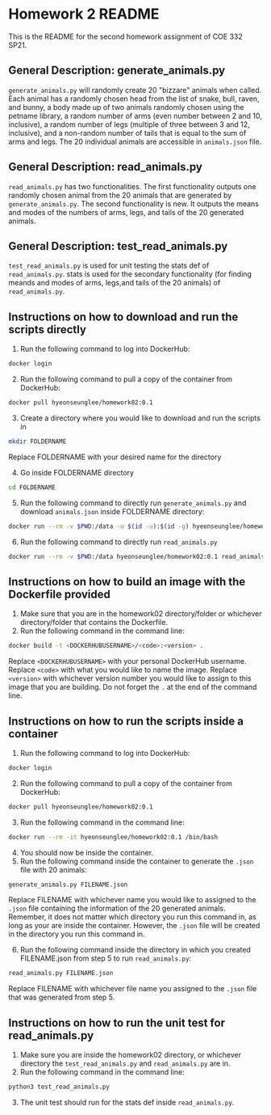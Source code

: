 # Homework 2 README

This is the README for the second homework assignment of COE 332 SP21. 

## General Description: generate_animals.py

`generate_animals.py` will randomly create 20 "bizzare" animals when called. Each animal has a randomly chosen head from the list of snake, bull, raven, and bunny, a body made up of two animals randomly chosen using the petname library, a random number of arms (even number between 2 and 10, inclusive), a random number of legs (multiple of three between 3 and 12, inclusive), and a non-random number of tails that is equal to the sum of arms and legs. The 20 individual animals are accessible in `animals.json` file.

## General Description: read_animals.py

`read_animals.py` has two functionalities. The first functionality outputs one randomly chosen animal from the 20 animals that are generated by `generate_animals.py`. The second functionality is new. It outputs the means and modes of the numbers of arms, legs, and tails of the 20 generated animals.

## General Description: test_read_animals.py

`test_read_animals.py` is used for unit testing the stats def of `read_animals.py`. stats is used for the secondary functionality (for finding meands and modes of arms, legs,and tails of the 20 animals) of `read_animals.py`.

## Instructions on how to download and run the scripts directly

1. Run the following command to log into DockerHub:

```bash
docker login
```

2. Run the following command to pull a copy of the container from DockerHub:

```bash
docker pull hyeonseunglee/homework02:0.1
```

3. Create a directory where you would like to download and run the scripts in

```bash
mkdir FOLDERNAME
```

Replace FOLDERNAME with your desired name for the directory

4. Go inside FOLDERNAME directory

```bash
cd FOLDERNAME
```

5. Run the following command to directly run `generate_animals.py` and download `animals.json` inside FOLDERNAME directory:

```bash
docker run --rm -v $PWD:/data -u $(id -u):$(id -g) hyeonseunglee/homework02:0.1 generate_animals.py /data/animals.json
```

6. Run the following command to directly run `read_animals.py`

```bash
docker run --rm -v $PWD:/data hyeonseunglee/homework02:0.1 read_animals.py /data/animals.json
```

## Instructions on how to build an image with the Dockerfile provided

1. Make sure that you are in the homework02 directory/folder or whichever directory/folder that contains the Dockerfile.
2. Run the following command in the command line:

```bash
docker build -t <DOCKERHUBUSERNAME>/<code>:<version> .
```

Replace `<DOCKERHUBUSERNAME>` with your personal DockerHub username.
Replace `<code>` with what you would like to name the image.
Replace `<version>` with whichever version number you would like to assign to this image that you are building.
Do not forget the `.` at the end of the command line.

## Instructions on how to run the scripts inside a container

1. Run the following command to log into DockerHub:

```bash
docker login
```

2. Run the following command to pull a copy of the container from DockerHub:

```bash
docker pull hyeonseunglee/homework02:0.1
```

3. Run the following command in the command line:

```bash
docker run --rm -it hyeonseunglee/homework02:0.1 /bin/bash
```

4. You should now be inside the container. 
5. Run the following command inside the container to generate the `.json` file with 20 animals:

```bash
generate_animals.py FILENAME.json
```

Replace FILENAME with whichever name you would like to assigned to the `.json` file containing the information of the 20 generated animals.
Remember, it does not matter which directory you run this command in, as long as your are inside the container. However, the `.json` file will be created in the directory you run this command in.

6. Run the following command inside the directory in which you created FILENAME.json from step 5 to run `read_animals.py`:

```bash
read_animals.py FILENAME.json
```

Replace FILENAME with whichever file name you assigned to the `.json` file that was generated from step 5.

## Instructions on how to run the unit test for read_animals.py

1. Make sure you are inside the homework02 directory, or whichever directory the `test_read_animals.py` and `read_animals.py` are in.
2. Run the following command in the command line:

```bash
python3 test_read_animals.py
```

3. The unit test should run for the stats def inside `read_animals.py`.

